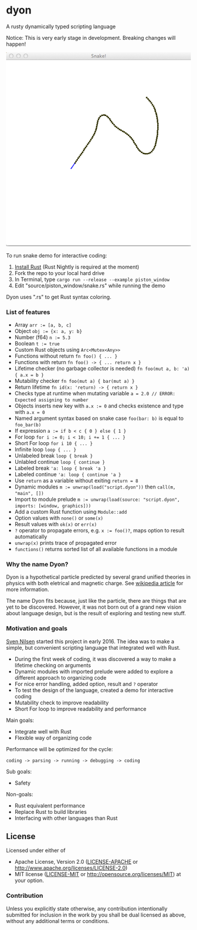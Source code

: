 # dyon
A rusty dynamically typed scripting language

Notice: This is very early stage in development. Breaking changes will happen!

![snake](./images/snake.png)

To run snake demo for interactive coding:

1. [Install Rust](https://www.rust-lang.org/) (Rust Nightly is required at the moment)
2. Fork the repo to your local hard drive
3. In Terminal, type `cargo run --release --example piston_window`
4. Edit "source/piston_window/snake.rs" while running the demo

Dyon uses ".rs" to get Rust syntax coloring.

### List of features

- Array `arr := [a, b, c]`
- Object `obj := {x: a, y: b}`
- Number (f64) `n := 5.3`
- Boolean `t := true`
- Custom Rust objects using `Arc<Mutex<Any>>`
- Functions without return `fn foo() { ... }`
- Functions with return `fn foo() -> { ... return x }`
- Lifetime checker (no garbage collector is needed) `fn foo(mut a, b: 'a) { a.x = b }`
- Mutability checker `fn foo(mut a) { bar(mut a) }`
- Return lifetime `fn id(x: 'return) -> { return x }`
- Checks type at runtime when mutating variable `a = 2.0 // ERROR: Expected assigning to number`
- Objects inserts new key with `a.x := 0` and checks existence and type with `a.x = 0`
- Named argument syntax based on snake case `foo(bar: b)` is equal to `foo_bar(b)`
- If expression `a := if b < c { 0 } else { 1 }`
- For loop `for i := 0; i < 10; i += 1 { ... }`
- Short For loop `for i 10 { ... }`
- Infinite loop `loop { ... }`
- Unlabeled break `loop { break }`
- Unlabled continue `loop { continue }`
- Labeled break `'a: loop { break 'a }`
- Labeled continue `'a: loop { continue 'a }`
- Use `return` as a variable without exiting `return = 8`
- Dynamic modules `m := unwrap(load("script.dyon"))` then `call(m, "main", [])`
- Import to module prelude `m := unwrap(load(source: "script.dyon", imports: [window, graphics]))`
- Add a custom Rust function using `Module::add`
- Option values with `none()` or `some(x)`
- Result values with `ok(x)` or `err(x)`
- `?` operator to propagate errors, e.g. `x := foo()?`, maps option to result automatically
- `unwrap(x)` prints trace of propagated error
- `functions()` returns sorted list of all available functions in a module

### Why the name Dyon?

Dyon is a hypothetical particle predicted by several grand unified theories in physics with both eletrical and magnetic charge. See [wikipedia article](https://en.wikipedia.org/wiki/Dyon) for more information.

The name Dyon fits because, just like the particle, there are things that are yet to be discovered.
However, it was not born out of a grand new vision about language design,
but is the result of exploring and testing new stuff.

### Motivation and goals

[Sven Nilsen](https://github.com/bvssvni/) started this project in early 2016.
The idea was to make a simple, but convenient scripting language that integrated well with Rust.

- During the first week of coding, it was discovered a way to make a lifetime checking on arguments
- Dynamic modules with imported prelude were added to explore a different approach to organizing code
- For nice error handling, added option, result and `?` operator
- To test the design of the language, created a demo for interactive coding
- Mutability check to improve readability
- Short For loop to improve readability and performance

Main goals:

- Integrate well with Rust
- Flexible way of organizing code

Performance will be optimized for the cycle:

```
coding -> parsing -> running -> debugging -> coding
```

Sub goals:

- Safety

Non-goals:

- Rust equivalent performance
- Replace Rust to build libraries
- Interfacing with other languages than Rust

## License

Licensed under either of
 * Apache License, Version 2.0 ([LICENSE-APACHE](LICENSE-APACHE) or http://www.apache.org/licenses/LICENSE-2.0)
 * MIT license ([LICENSE-MIT](LICENSE-MIT) or http://opensource.org/licenses/MIT)
at your option.

### Contribution

Unless you explicitly state otherwise, any contribution intentionally submitted
for inclusion in the work by you shall be dual licensed as above, without any
additional terms or conditions.
